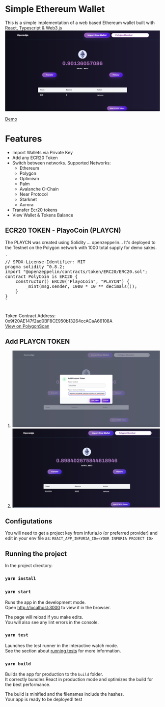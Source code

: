 # Simple Ethereum Wallet

This is a simple implementation of a web based Ethereum wallet built with React, Typescript & Web3.js
<br/>
<img src="https://github.com/davolu/oh-ethereum-wallet/blob/master/public/screenshotdemo.png" />
<br/>

<a  href="https://oh-ethereum-wallet.herokuapp.com"  target="_blank">Demo</a>

# Features

- Import Wallets via Private Key
- Add any ECR20 Token
- Switch between networks. Supported Networks:
  - Ethereum
  - Polygon
  - Optimism
  - Palm
  - Avalanche C-Chain
  - Near Protocol
  - Starknet
  - Aurora
- Transfer Ecr20 tokens
- View Wallet & Tokens Balance

## ECR20 TOKEN - PlayoCoin (PLAYCN)

The PLAYCN was created using Solidity ... openzeppelin... It's deployed to the Testnet on the Polygon network with 1000 total supply for demo sakes.

<pre>
`
// SPDX-License-Identifier: MIT 
pragma solidity ^0.8.2; 
import "@openzeppelin/contracts/token/ERC20/ERC20.sol"; 
contract PolyCoin is ERC20 { 
    constructor() ERC20("PlayoCoin", "PLAYCN") { 
        _mint(msg.sender, 1000 * 10 ** decimals()); 
    }
}
`
</pre>
<br/>
Token Contract Address: 0x9f20AE147f2ad0BF8CE950b13264ccACaA66108A
<br/>
<a href="https://mumbai.polygonscan.com/address/0x9f20AE147f2ad0BF8CE950b13264ccACaA66108A" target="_blank">View on PolygonScan</a>

## Add PLAYCN TOKEN

1. <img src="https://github.com/davolu/oh-ethereum-wallet/blob/master/public/screenshot-add-custom-playcn-token.png" />
   <br/>
2. <img src="https://github.com/davolu/oh-ethereum-wallet/blob/master/public/screenshot-playcn-added.png" />

## Configutations

You will need to get a project key from infuria.io (or preferred provider) and edit in your env file as:
`REACT_APP_INFURIA_ID=<YOUR INFURIA PROJECT ID>`

## Running the project

In the project directory:

### `yarn install`

### `yarn start`

Runs the app in the development mode.\
Open [http://localhost:3000](http://localhost:3000) to view it in the browser.

The page will reload if you make edits.\
You will also see any lint errors in the console.

### `yarn test`

Launches the test runner in the interactive watch mode.\
See the section about [running tests](https://facebook.github.io/create-react-app/docs/running-tests) for more information.

### `yarn build`

Builds the app for production to the `build` folder.\
It correctly bundles React in production mode and optimizes the build for the best performance.

The build is minified and the filenames include the hashes.\
Your app is ready to be deployed! 
test
